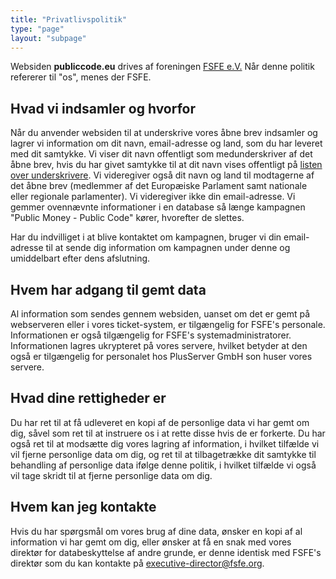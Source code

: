 ```yaml
---
title: "Privatlivspolitik"
type: "page"
layout: "subpage"
---
```


Websiden **publiccode.eu** drives af foreningen
[FSFE e.V.](https://fsfe.org/about/legal/imprint.html)
Når denne politik refererer til "os", menes der FSFE.

## Hvad vi indsamler og hvorfor

Når du anvender websiden til at underskrive vores åbne brev indsamler
og lagrer vi information om dit navn, email-adresse og land,
som du har leveret med dit samtykke. Vi viser dit navn offentligt
som medunderskriver af det åbne brev, hvis du har givet samtykke
til at dit navn vises offentligt på [listen over 
underskrivere](/openletter/all-signatures). Vi videregiver også
dit navn og land til modtagerne af det åbne brev
(medlemmer af det Europæiske Parlament samt nationale eller
regionale parlamenter). Vi videregiver ikke din email-adresse.
Vi gemmer ovennævnte informationer i en database så længe kampagnen
"Public Money - Public Code" kører, hvorefter de slettes.

Har du indvilliget i at blive kontaktet om kampagnen, bruger
vi din email-adresse til at sende dig information om
kampagnen under denne og umiddelbart efter dens afslutning.

## Hvem har adgang til gemt data

Al information som sendes gennem websiden, uanset om det er gemt
på webserveren eller i vores ticket-system, er tilgængelig for FSFE's
personale. Informationen er også tilgængelig for FSFE's
systemadministratorer. Informationen lagres ukrypteret på vores
servere, hvilket betyder at den også er tilgængelig for
personalet hos PlusServer GmbH son huser vores servere.

## Hvad dine rettigheder er

Du har ret til at få udleveret en kopi af de personlige data vi har gemt
om dig, såvel som ret til at instruere os i at rette disse hvis
de er forkerte. Du har også ret til at modsætte dig vores lagring
af information, i hvilket tilfælde vi vil fjerne personlige data om
dig, og ret til at tilbagetrække dit samtykke til behandling af
personlige data ifølge denne politik, i hvilket tilfælde vi også vil
tage skridt til at fjerne personlige data om dig.

## Hvem kan jeg kontakte

Hvis du har spørgsmål om vores brug af dine data, ønsker en kopi
af al information vi har gemt om dig, eller ønsker at få en snak
med vores direktør for databeskyttelse af andre grunde, er denne
identisk med FSFE's direktør som du kan kontakte 
på [executive-director@fsfe.org](mailto:executive-director@fsfe.org).
